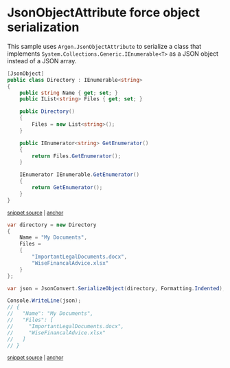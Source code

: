 # JsonObjectAttribute force object serialization

This sample uses `Argon.JsonObjectAttribute` to serialize a class that implements `System.Collections.Generic.IEnumerable<T>` as a JSON object instead of a JSON array.

<!-- snippet: JsonObjectAttributeOverrideIEnumerableTypes -->
<a id='snippet-jsonobjectattributeoverrideienumerabletypes'></a>
```cs
[JsonObject]
public class Directory : IEnumerable<string>
{
    public string Name { get; set; }
    public IList<string> Files { get; set; }

    public Directory()
    {
        Files = new List<string>();
    }

    public IEnumerator<string> GetEnumerator()
    {
        return Files.GetEnumerator();
    }

    IEnumerator IEnumerable.GetEnumerator()
    {
        return GetEnumerator();
    }
}
```
<sup><a href='/src/Tests/Documentation/Samples/Serializer/JsonObjectAttributeOverrideIEnumerable.cs#L32-L54' title='Snippet source file'>snippet source</a> | <a href='#snippet-jsonobjectattributeoverrideienumerabletypes' title='Start of snippet'>anchor</a></sup>
<!-- endSnippet -->

<!-- snippet: JsonObjectAttributeOverrideIEnumerableUsage -->
<a id='snippet-jsonobjectattributeoverrideienumerableusage'></a>
```cs
var directory = new Directory
{
    Name = "My Documents",
    Files =
    {
        "ImportantLegalDocuments.docx",
        "WiseFinancalAdvice.xlsx"
    }
};

var json = JsonConvert.SerializeObject(directory, Formatting.Indented);

Console.WriteLine(json);
// {
//   "Name": "My Documents",
//   "Files": [
//     "ImportantLegalDocuments.docx",
//     "WiseFinancalAdvice.xlsx"
//   ]
// }
```
<sup><a href='/src/Tests/Documentation/Samples/Serializer/JsonObjectAttributeOverrideIEnumerable.cs#L59-L80' title='Snippet source file'>snippet source</a> | <a href='#snippet-jsonobjectattributeoverrideienumerableusage' title='Start of snippet'>anchor</a></sup>
<!-- endSnippet -->
